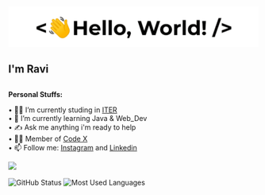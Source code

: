 <img src="https://github.com/Raviruler/Raviruler/blob/main/assets/hello.gif"/>
<div allign="center"><h2>I'm Ravi<h2></div>
<b>Personal Stuffs:</b>  

• 👨‍🎓 I’m currently studing in [ITER](https://www.soa.ac.in/iter)  
• 🌱 I’m currently learning Java & Web_Dev  
• ✍ Ask me anything i'm ready to help  
• 👨‍💻 Member of [Code X](https://github.com/codex-iter)  
• 📫 Follow me: [Instagram](https://www.instagram.com/__Raviruler__/) and [Linkedin](https://www.linkedin.com/in/ravi-kumar-prasad-16b1881ba/) 

![](https://komarev.com/ghpvc/?username=Raviruler&color=green)

<img src="https://github-readme-stats.vercel.app/api?username=Raviruler&count_private=true&show_icons=true&theme=radical" alt="GitHub Status"/>
<img src = "https://github-readme-stats.vercel.app/api/top-langs/?username=Raviruler&show_icons=true&layout=compact&theme=radical" alt="Most Used Languages">
